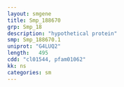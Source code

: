 ```yaml
---
layout: smgene
title: Smp_188670
grp: Smp_18
description: "hypothetical protein"
smp: Smp_188670.1
uniprot: "G4LUQ2"
length:   495
cdd: "cl01544, pfam01062"
kk: ns
categories: sm
---
```

